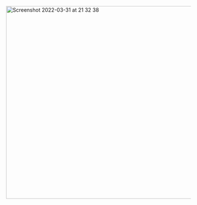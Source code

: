 <img width="525" alt="Screenshot 2022-03-31 at 21 32 38" src="https://user-images.githubusercontent.com/89366347/161055442-c66ee476-a7e4-4ab5-8a89-0c3f548d36b6.png">

